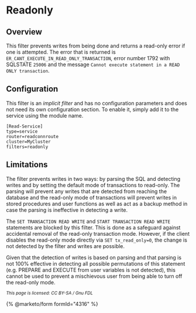 # Readonly

## Overview

This filter prevents writes from being done and returns a read-only error if one
is attempted. The error that is returned is
`ER_CANT_EXECUTE_IN_READ_ONLY_TRANSACTION`, error number 1792 with SQLSTATE
`25006` and the message `Cannot execute statement in a READ ONLY transaction`.

## Configuration

This filter is an *implicit filter* and has no configuration parameters and does
not need its own configuration section. To enable it, simply add it to the
service using the module name.

```
[Read-Service]
type=service
router=readconnroute
cluster=MyCluster
filters=readonly
```

## Limitations

The filter prevents writes in two ways: by parsing the SQL and detecting writes
and by setting the default mode of transactions to read-only. The parsing will
prevent any writes that are detected from reaching the database and the
read-only mode of transactions will prevent writes in stored procedures and user
functions as well as act as a backup method in case the parsing is ineffective
in detecting a write.

The `SET TRANSACTION READ WRITE` and `START TRANSACTION READ WRITE` statements
are blocked by this filter. This is done as a safeguard against accidental
removal of the read-only transaction mode. However, if the client disables the
read-only mode directly via `SET tx_read_only=0`, the change is not detected by
the filter and writes are possible.

Given that the detection of writes is based on parsing and that parsing is not
100% effective in detecting all possible permutations of this statement
(e.g. PREPARE and EXECUTE from user variables is not detected), this cannot be
used to prevent a mischievous user from being able to turn off the read-only
mode.

<sub>_This page is licensed: CC BY-SA / Gnu FDL_</sub>

{% @marketo/form formId="4316" %}
